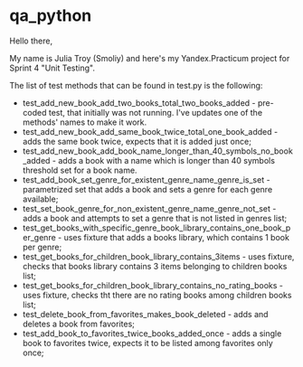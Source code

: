 # qa_python
Hello there,

My name is Julia Troy (Smoliy) and here's my Yandex.Practicum project for Sprint 4 "Unit Testing".

The list of test methods that can be found in test.py is the following:
* test_add_new_book_add_two_books_total_two_books_added - pre-coded test, that initially was not running. I've updates one of the methods' names to make it work.
* test_add_new_book_add_same_book_twice_total_one_book_added - adds the same book twice, expects that it is added just once;
* test_add_new_book_add_book_name_longer_than_40_symbols_no_book_added - adds a book with a name which is longer than 40 symbols threshold set for a book name.
* test_add_book_set_genre_for_existent_genre_name_genre_is_set - parametrized set that adds a book and sets a genre for each genre available;
* test_set_book_genre_for_non_existent_genre_name_genre_not_set - adds a book and attempts to set a genre that is not listed in genres list;
* test_get_books_with_specific_genre_book_library_contains_one_book_per_genre - uses fixture that adds a books library, which contains 1 book per genre;
* test_get_books_for_children_book_library_contains_3items - uses fixture, checks that books library contains 3 items belonging to children books list;
* test_get_books_for_children_book_library_contains_no_rating_books - uses fixture, checks tht there are no rating books among children books list;
* test_delete_book_from_favorites_makes_book_deleted - adds and deletes a book from favorites;
* test_add_book_to_favorites_twice_books_added_once - adds a single book to favorites twice, expects it to be listed among favorites only once;